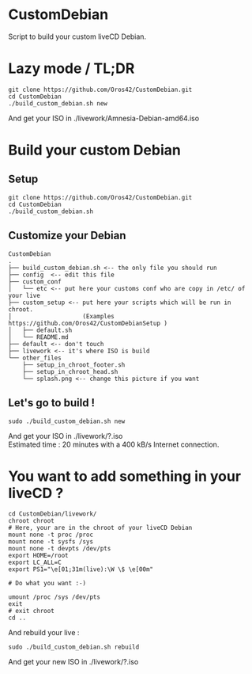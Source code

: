 # CustomDebian
Script to build your custom liveCD Debian.

Lazy mode / TL;DR
=================

```  
git clone https://github.com/Oros42/CustomDebian.git
cd CustomDebian
./build_custom_debian.sh new
```
And get your ISO in ./livework/Amnesia-Debian-amd64.iso
  
  
Build your custom Debian
========================


Setup
-----
```  
git clone https://github.com/Oros42/CustomDebian.git
cd CustomDebian
./build_custom_debian.sh
```
  
  
Customize your Debian
------------------
```
CustomDebian
.
├── build_custom_debian.sh <-- the only file you should run
├── config  <-- edit this file
├── custom_conf
│   └── etc <-- put here your customs conf who are copy in /etc/ of your live
├── custom_setup <-- put here your scripts which will be run in chroot.
│                    (Examples https://github.com/Oros42/CustomDebianSetup ) 
│   ├── default.sh
│   └── README.md
├── default <-- don't touch
├── livework <-- it's where ISO is build
└── other_files
    ├── setup_in_chroot_footer.sh
    ├── setup_in_chroot_head.sh
    └── splash.png <-- change this picture if you want
```

Let's go to build !
-------------------
```
sudo ./build_custom_debian.sh new
```
And get your ISO in ./livework/?.iso  
Estimated time : 20 minutes with a 400 kB/s Internet connection.  

  
  
You want to add something in your liveCD ?  
========================================
```
cd CustomDebian/livework/
chroot chroot
# Here, your are in the chroot of your liveCD Debian
mount none -t proc /proc
mount none -t sysfs /sys
mount none -t devpts /dev/pts
export HOME=/root
export LC_ALL=C
export PS1="\e[01;31m(live):\W \$ \e[00m"

# Do what you want :-)

umount /proc /sys /dev/pts
exit
# exit chroot
cd ..
```
And rebuild your live :  
```
sudo ./build_custom_debian.sh rebuild
```
And get your new ISO in ./livework/?.iso  
